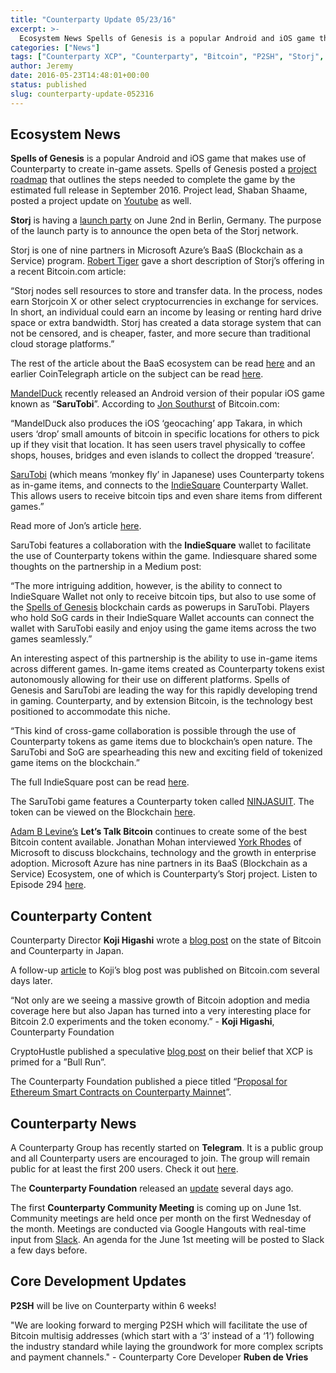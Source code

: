 ```yaml
---
title: "Counterparty Update 05/23/16"
excerpt: >-
  Ecosystem News Spells of Genesis is a popular Android and iOS game that makes use of Counterparty to create in-game assets. Spells of Genesis posted a project roadmap that outlines the steps needed to complete the game by the estimated full release in September 2016. Project lead, Shaban Shaame, posted a project update on Youtube
categories: ["News"]
tags: ["Counterparty XCP", "Counterparty", "Bitcoin", "P2SH", "Storj", "Spells of Genesis", "SaruTobi", "Bitcoin 2.0"]
author: Jeremy
date: 2016-05-23T14:48:01+00:00
status: published
slug: counterparty-update-052316
---
```



## Ecosystem News

**Spells of Genesis** is a popular Android and iOS game that makes use of Counterparty to create in-game assets. Spells of Genesis posted a [project roadmap](http://bitcrystals.com/img/divers/sogroadmap.png) that outlines the steps needed to complete the game by the estimated full release in September 2016. Project lead, Shaban Shaame, posted a project update on [Youtube](https://www.youtube.com/watch?v=4EPNAp1YyWo) as well.

**Storj** is having a [launch party](https://storj.splashthat.com/) on June 2nd in Berlin, Germany. The purpose of the launch party is to announce the open beta of the Storj network.

Storj is one of nine partners in Microsoft Azure’s BaaS (Blockchain as a Service) program. [Robert Tiger](https://news.bitcoin.com/author/robert-tiger/) gave a short description of Storj’s offering in a recent Bitcoin.com article:

“Storj nodes sell resources to store and transfer data. In the process, nodes earn Storjcoin X or other select cryptocurrencies in exchange for services. In short, an individual could earn an income by leasing or renting hard drive space or extra bandwidth. Storj has created a data storage system that can not be censored, and is cheaper, faster, and more secure than traditional cloud storage platforms.”

The rest of the article about the BaaS ecosystem can be read [here](https://news.bitcoin.com/microsoft-azure-partners-baas/) and an earlier CoinTelegraph article on the subject can be read [here](http://cointelegraph.com/news/cloud-storage-goes-mainstream-storj-launches-beta-joining-azure-baas?ref=118).

[MandelDuck](http://www.mandelduck.com/) recently released an Android version of their popular iOS game known as “**SaruTobi**”. According to [Jon Southurst](https://news.bitcoin.com/author/jon-southurst/) of Bitcoin.com:

“MandelDuck also produces the iOS ‘geocaching’ app Takara, in which users ‘drop’ small amounts of bitcoin in specific locations for others to pick up if they visit that location. It has seen users travel physically to coffee shops, houses, bridges and even islands to collect the dropped ‘treasure’.

[SaruTobi](http://www.mandelduck.com/sarutobi/) (which means ‘monkey fly’ in Japanese) uses Counterparty tokens as in-game items, and connects to the [IndieSquare](https://wallet.indiesquare.me/) Counterparty Wallet. This allows users to receive bitcoin tips and even share items from different games.”

Read more of Jon’s article [here](https://news.bitcoin.com/sarutobi-game-tips-players-bitcoin-now-android/).

SaruTobi features a collaboration with the **IndieSquare** wallet to facilitate the use of Counterparty tokens within the game. Indiesquare shared some thoughts on the partnership in a Medium post:

“The more intriguing addition, however, is the ability to connect to IndieSquare Wallet not only to receive bitcoin tips, but also to use some of the [Spells of Genesis](http://spellsofgenesis.com/) blockchain cards as powerups in SaruTobi. Players who hold SoG cards in their IndieSquare Wallet accounts can connect the wallet with SaruTobi easily and enjoy using the game items across the two games seamlessly.”

An interesting aspect of this partnership is the ability to use in-game items across different games. In-game items created as Counterparty tokens exist autonomously allowing for their use on different platforms. Spells of Genesis and SaruTobi are leading the way for this rapidly developing trend in gaming. Counterparty, and by extension Bitcoin, is the technology best positioned to accommodate this niche.

“This kind of cross-game collaboration is possible through the use of Counterparty tokens as game items due to blockchain’s open nature. The SaruTobi and SoG are spearheading this new and exciting field of tokenized game items on the blockchain.”

The full IndieSquare post can be read [here](https://medium.com/indiesquare-official-blog/sarutobi-android-release-and-cross-game-promotion-through-tokens-59a1c58cc7b1#.o6dwp9u7k).

The SaruTobi game features a Counterparty token called [NINJASUIT](http://mandelduck.com/sarutobi/ninja/). The token can be viewed on the Blockchain [here](http://blockscan.com/assetInfo/NINJASUIT).

[Adam B Levine’s](https://letstalkbitcoin.com/profile/user/adam) **Let’s Talk Bitcoin** continues to create some of the best Bitcoin content available. Jonathan Mohan interviewed [York Rhodes](https://twitter.com/yorkerhodes) of Microsoft to discuss blockchains, technology and the growth in enterprise adoption. Microsoft Azure has nine partners in its BaaS (Blockchain as a Service) Ecosystem, one of which is Counterparty’s Storj project. Listen to Episode 294 [here](https://letstalkbitcoin.com/blog/post/lets-talk-bitcoin-294-winding-forward).

## Counterparty Content

Counterparty Director **Koji Higashi** wrote a [blog post](https://medium.com/indiesquare-official-blog/rise-of-bitcoin-and-the-token-economy-in-japan-32471d9a8b0c#.fl41h6ng1) on the state of Bitcoin and Counterparty in Japan.

A follow-up [article](https://news.bitcoin.com/japan-dominate-bitcoin-landscape/) to Koji’s blog post was published on Bitcoin.com several days later.

“Not only are we seeing a massive growth of Bitcoin adoption and media coverage here but also Japan has turned into a very interesting place for Bitcoin 2.0 experiments and the token economy.” - **Koji Higashi**, Counterparty Foundation

CryptoHustle published a speculative [blog post](http://cryptohustle.com/why-xcp-is-primed-to-be-the-next-big-bull-run) on their belief that XCP is primed for a ”Bull Run”.

The Counterparty Foundation published a piece titled “[Proposal for Ethereum Smart Contracts on Counterparty Mainnet](http://counterparty.local/news/proposal-for-ethereum-smart-contracts-on-counterparty-mainnet/)”.

## Counterparty News

A Counterparty Group has recently started on **Telegram**. It is a public group and all Counterparty users are encouraged to join. The group will remain public for at least the first 200 users. Check it out [here](https://t.me/Counterparty_XCP).

The **Counterparty Foundation** released an [update](http://counterparty.local/news/counterparty-foundation-update/) several days ago.

The first **Counterparty Community Meeting** is coming up on June 1st. Community meetings are held once per month on the first Wednesday of the month. Meetings are conducted via Google Hangouts with real-time input from [Slack](http://slack.counterparty.io/). An agenda for the June 1st meeting will be posted to Slack a few days before.

## Core Development Updates

**P2SH** will be live on Counterparty within 6 weeks!

"We are looking forward to merging P2SH which will facilitate the use of Bitcoin multisig addresses (which start with a ‘3’ instead of a ‘1’) following the industry standard while laying the groundwork for more complex scripts and payment channels." - Counterparty Core Developer **Ruben de Vries**